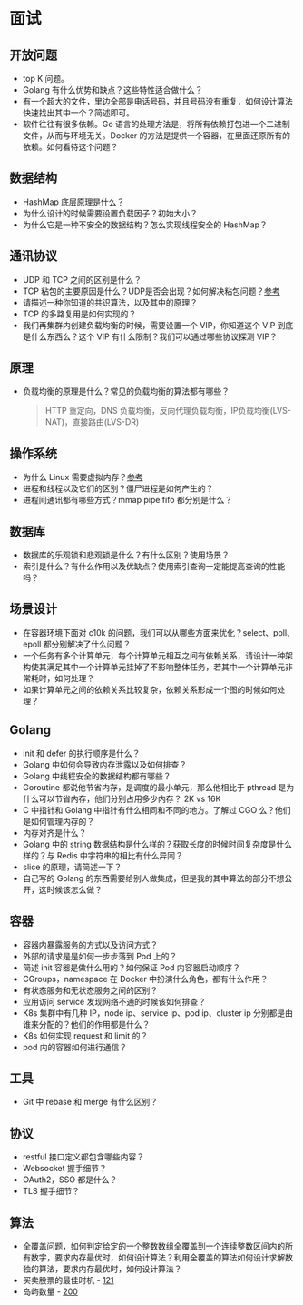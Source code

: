 # 面试

## 开放问题

- top K 问题。
- Golang 有什么优势和缺点？这些特性适合做什么？
- 有一个超大的文件，里边全部是电话号码，并且号码没有重复，如何设计算法快速找出其中一个？简述即可。
- 软件往往有很多依赖。Go 语言的处理方法是，将所有依赖打包进一个二进制文件，从而与环境无关。Docker 的方法是提供一个容器，在里面还原所有的依赖。如何看待这个问题？

## 数据结构

- HashMap 底层原理是什么？
- 为什么设计的时候需要设置负载因子？初始大小？
- 为什么它是一种不安全的数据结构？怎么实现线程安全的 HashMap？

## 通讯协议

- UDP 和 TCP 之间的区别是什么？
- TCP 粘包的主要原因是什么？UDP是否会出现？如何解决粘包问题？[参考](https://draveness.me/whys-the-design-tcp-message-frame/)
- 请描述一种你知道的共识算法，以及其中的原理？
- TCP 的多路复用是如何实现的？
- 我们再集群内创建负载均衡的时候，需要设置一个 VIP，你知道这个 VIP 到底是什么东西么？这个 VIP 有什么限制？我们可以通过哪些协议探测 VIP？

## 原理

- 负载均衡的原理是什么？常见的负载均衡的算法都有哪些？
  > HTTP 重定向，DNS 负载均衡，反向代理负载均衡，IP负载均衡(LVS-NAT)，直接路由(LVS-DR)

## 操作系统

- 为什么 Linux 需要虚拟内存？[参考](https://draveness.me/whys-the-design-os-virtual-memory/)
- 进程和线程以及它们的区别？僵尸进程是如何产生的？
- 进程间通讯都有哪些方式？mmap pipe fifo 都分别是什么？

## 数据库

- 数据库的乐观锁和悲观锁是什么？有什么区别？使用场景？
- 索引是什么？有什么作用以及优缺点？使用索引查询一定能提高查询的性能吗？

## 场景设计

- 在容器环境下面对 c10k 的问题，我们可以从哪些方面来优化？select、poll、epoll 都分别解决了什么问题？
- 一个任务有多个计算单元，每个计算单元相互之间有依赖关系，请设计一种架构使其满足其中一个计算单元挂掉了不影响整体任务，若其中一个计算单元非常耗时，如何处理？
- 如果计算单元之间的依赖关系比较复杂，依赖关系形成一个图的时候如何处理？

## Golang

- init 和 defer 的执行顺序是什么？
- Golang 中如何会导致内存泄露以及如何排查？
- Golang 中线程安全的数据结构都有哪些？
- Goroutine 都说他节省内存，是调度的最小单元，那么他相比于 pthread 是为什么可以节省内存，他们分别占用多少内存？ 2K vs 16K
- C 中指针和 Golang 中指针有什么相同和不同的地方。了解过 CGO 么？他们是如何管理内存的？
- 内存对齐是什么？
- Golang 中的 string 数据结构是什么样的？获取长度的时候时间复杂度是什么样的？与 Redis 中字符串的相比有什么异同？
- slice 的原理，请简述一下？
- 自己写的 Golang 的东西需要给别人做集成，但是我的其中算法的部分不想公开，这时候该怎么做？

## 容器

- 容器内暴露服务的方式以及访问方式？
- 外部的请求是是如何一步步落到 Pod 上的？
- 简述 init 容器是做什么用的？如何保证 Pod 内容器启动顺序？
- CGroups，namespace 在 Docker 中扮演什么角色，都有什么作用？
- 有状态服务和无状态服务之间的区别？
- 应用访问 service 发现网络不通的时候该如何排查？
- K8s 集群中有几种 IP，node ip、service ip、pod ip、cluster ip 分别都是由谁来分配的？他们的作用都是什么？
- K8s 如何实现 request 和 limit 的？
- pod 内的容器如何进行通信？

## 工具

- Git 中 rebase 和 merge 有什么区别？

## 协议

- restful 接口定义都包含哪些内容？
- Websocket 握手细节？
- OAuth2，SSO 都是什么？
- TLS 握手细节？

## 算法

- 全覆盖问题，如何判定给定的一个整数数组全覆盖到一个连续整数区间内的所有数字，要求内存最优时，如何设计算法？利用全覆盖的算法如何设计求解数独的算法，要求内存最优时，如何设计算法？
- 买卖股票的最佳时机 - [121](https://leetcode-cn.com/problems/best-time-to-buy-and-sell-stock/)
- 岛屿数量 - [200](https://leetcode-cn.com/problems/number-of-islands/)
